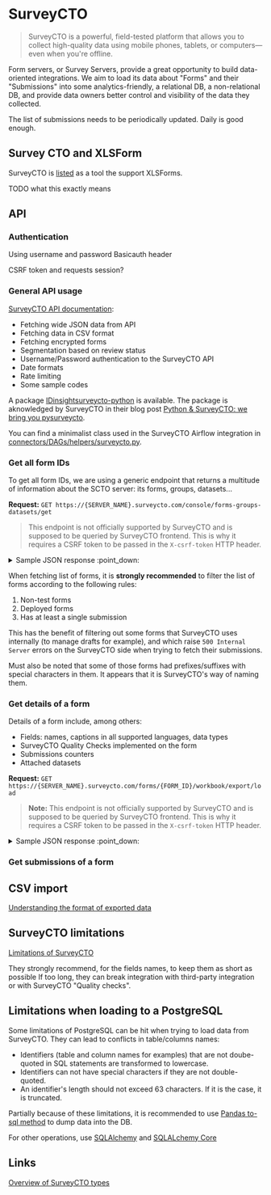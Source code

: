 # SurveyCTO

> SurveyCTO is a powerful, field-tested platform that allows you to collect high-quality data using mobile phones, tablets, or computers—even when you're offline.

Form servers, or Survey Servers, provide a great opportunity to build data-oriented integrations.
We aim to load its data about "Forms" and their "Submissions" into some analytics-friendly, a relational DB, a non-relational DB, and provide data owners better control and visibility of the data they collected.

The list of submissions needs to be periodically updated. Daily is good enough.

## Survey CTO and XLSForm

SurveyCTO is [listed](https://xlsform.org/en/#tools-that-support-xlsforms) as a tool the support XLSForms.

TODO what this exactly means

## API

### Authentication

Using username and password
Basicauth header

CSRF token and requests session?

### General API usage

[SurveyCTO API documentation](https://support.surveycto.com/hc/en-us/articles/360033156894?flash_digest=d76dde7c3ffc40f4a7f0ebd87596d32f3a52304f):
- Fetching wide JSON data from API
- Fetching data in CSV format
- Fetching encrypted forms
- Segmentation based on review status
- Username/Password authentication to the SurveyCTO API
- Date formats
- Rate limiting
- Some sample codes

A package [IDinsightsurveycto-python](https://github.com/IDinsight/surveycto-python/blob/master/pysurveycto/pysurveycto.py) is available. The package is aknowledged by SurveyCTO in their blog post [Python & SurveyCTO: we bring you pysurveycto](https://www.surveycto.com/blog/idinsight-phython-surveycto/).

You can find a minimalist class used in the SurveyCTO Airflow integration in [connectors/DAGs/helpers/surveycto.py](https://github.com/hikaya-io/connectors/blob/master/DAGs/helpers/surveycto.py).

### Get all form IDs

To get all form IDs, we are using a generic endpoint that returns a multitude of information about the SCTO server: its forms, groups, datasets...

**Request:** `GET https://{SERVER_NAME}.surveycto.com/console/forms-groups-datasets/get`

> This endpoint is not officially supported by SurveyCTO and is supposed to be queried by SurveyCTO frontend. This is why it requires a CSRF token to be passed in the `X-csrf-token` HTTP header.

<details>
  <summary>Sample JSON response :point_down:</summary>

```json
{
    "canAddObjectsIntoRoot": true,
    "groups": [
        {
           "id": 1,
           "title":"Title of the group",
           "parentGroupId":"ID of the parent group, if any",
           "ordinal":0.0,
           "teamGroup": false,
           "teamId": "Id of the team"
        },
        ...
    ],
    "datasets": [],
    "forms": [
        {
            "title":"Title Of The Form",
            "id":"title_of_the_form",
            "version":"version_of_the_form",
            "creationDate": 1614863369000,
            "createdUser": "ID of the user who created the form",
            "completeSubmissionCount": 20,
            "incompleteSubmissionCount":0,
            "unreviewedSubmissionCount":0,
            "approvedSubmissionCount":19,
            "rejectedSubmissionCount":1,
            "formFields":"None",
            "testForm":false,
            "encrypted":false,
            "draftVersion":"version of the draft, if any",
            "deployed":true,
            "webDataCollectionAnonymousEnabled":false,
            "webDataCollectionAutoDetectBrowserLanguage":true,
            "datasetOptionsModel":{
                ...
            },
            "attachedDatasetIds":[
                ...
            ],
            "lastIncomingDataDate":1615995064000,
            "groupId":98,
            "reviewWorkflowEnabled":false,
            "reviewWorkflowConfig":{
                ...
            },
            "formFillingSettings":{
                ...
            },
            "downloadable":true
        }
        ...
    ],
    ...
}
```

</details>

When fetching list of forms, it is **strongly recommended** to filter the list of forms according to the following rules:

1. Non-test forms
2. Deployed forms
3. Has at least a single submission

This has the benefit of filtering out some forms that SurveyCTO uses internally (to manage drafts for example), and which raise `500 Internal Server` errors on the SurveyCTO side when trying to fetch their submissions.

Must also be noted that some of those forms had prefixes/suffixes with special characters in them. It appears that it is SurveyCTO's way of naming them.

### Get details of a form

Details of a form include, among others:
- Fields: names, captions in all supported languages, data types
- SurveyCTO Quality Checks implemented on the form
- Submissions counters
- Attached datasets

**Request:** `GET https://{SERVER_NAME}.surveycto.com/forms/{FORM_ID}/workbook/export/load`

> **Note:** This endpoint is not officially supported by SurveyCTO and is supposed to be queried by SurveyCTO frontend. This is why it requires a CSRF token to be passed in the `X-csrf-token` HTTP header.

<details>
    <summary>Sample JSON response :point_down:</summary>

```json
{
    "formStructureModel":{
        "title":"Title of the Form",
        "latestVersion":"2103041459",
        "encrypted":false,
        "reviewWorkflowEnabled":false,
        "defaultLanguage":"English",
        "summaryElementsPerLanguage":{
            "English":{
                "name":"airflow_sample_form",
                "caption":"None",
                "dataType":"group",
                "appearance":"None",
                "children":[
                   {
                       "name":"name_of_the_field",
                       "caption":"Long descriptive text displayed in the form to give details about the field",
                       "dataType":"type_of_field",
                       "appearance":"display_of_the_value",
                       "publishable":false
                   },
                   ...
                ],
                "allFieldsCount":27,
                "publishableFieldsCount":2,
                "notesCount":1,
                "empty":false
            },
            "Español":{
                ...
            },
            "Français":{
                ...
            }
        },
        "languages":[
            "English",
            "Español",
            "Français"
        ]
    },
    "dataView":"None",
    "qualityCheckModels":"None",
    "uuids":[
        ...
    ],
    "latestReviewDates":[
        ...
    ],
    "latestReviewStatuses":[
        ...
    ],
    "latestClassTags":[
       "None",
       "None"
    ],
    "qualityChecksWarnings":"None",
    "lastQCRunDate":"None",
    "submissionsCounters":{
        ...
    },
    "totalUUIDsToFetch":0,
    "attachedDatasets":"None"
}
```

</details>

### Get submissions of a form

<!-- TODO -->

## CSV import

[Understanding the format of exported data](https://docs.surveycto.com/05-exporting-and-publishing-data/01-overview/09.data-format.html)

## SurveyCTO limitations

[Limitations of SurveyCTO](https://support.surveycto.com/hc/en-us/articles/360045646133-Limitations-of-SurveyCTO)

They strongly recommend, for the fields names, to keep them as short as possible
If too long, they can break integration with third-party integration or with SurveyCTO "Quality checks".

## Limitations when loading to a PostgreSQL

Some limitations of PostgreSQL can be hit when trying to load data from SurveyCTO.
They can lead to conflicts in table/columns names:

- Identifiers (table and column names for examples) that are not doube-quoted in SQL statements are transformed to lowercase.
- Identifiers can not have special characters if they are not double-quoted.
- An identifier's length should not exceed 63 characters. If it is the case, it is truncated.

Partially because of these limitations, it is recommended to use [Pandas to-sql method](https://pandas.pydata.org/docs/reference/api/pandas.DataFrame.to_sql.html) to dump data into the DB.

For other operations, use [SQLAlchemy](https://docs.sqlalchemy.org/) and [SQLALchemy Core](https://docs.sqlalchemy.org/en/14/core/)

## Links

[Overview of SurveyCTO types](https://docs.surveycto.com/02-designing-forms/01-core-concepts/03a.field-types-text.html)
